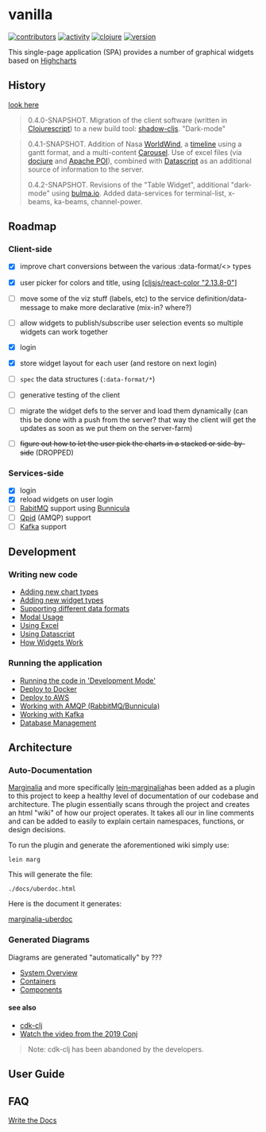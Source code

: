 # vanilla

[![contributors](https://img.shields.io/github/contributors/cawasser/vanilla)](https://github.com/cawasser/vanilla/graphs/contributors)
[![activity](https://img.shields.io/github/commit-activity/m/cawasser/vanilla)](https://github.com/cawasser/vanilla/pulse)
[![clojure](https://img.shields.io/badge/made%20with-Clojure-blue.svg?logo=clojure)](https://clojure.org/)
[![version](https://img.shields.io/github/v/tag/cawasser/vanilla)](https://github.com/cawasser/vanilla/tags)


This single-page application (SPA) provides a number of graphical widgets based on [Highcharts](https://highcharts.com)

## History

[look here](docs/history.md)

> 0.4.0-SNAPSHOT. Migration of the client software (written in [Clojurescript]()) to a new build tool: [shadow-cljs](). "Dark-mode"

> 0.4.1-SNAPSHOT. Addition of Nasa [WorldWind](https://github.com/worldwindearth/worldwind-react-globe), a [timeline](https://github.com/guiqui/react-timeline-gantt) using a gantt
> format, and a multi-content [Carousel](https://github.com/express-labs/pure-react-carousel). Use of excel files (via [docjure](https://github.com/mjul/docjure)
> and [Apache POI](http://poi.apache.org)), combined with [Datascript](https://github.com/tonsky/datascript) as an additional source of information to the server.
>
> 0.4.2-SNAPSHOT. Revisions of the "Table Widget", additional "dark-mode" using [bulma.io](https://jenil.github.io/bulmaswatch/). Added data-services
> for terminal-list, x-beams, ka-beams, channel-power.


## Roadmap

### Client-side

- [x] improve chart conversions between the various :data-format/\<\> types
- [x] user picker for colors and title, using [\[cljsjs/react-color "2.13.8-0"\]](http://casesandberg.github.io/react-color/)
- [ ] move some of the viz stuff (labels, etc) to the service definition/data-message to make more declarative (mix-in? where?)
- [ ] allow widgets to publish/subscribe user selection events so multiple widgets can work together
- [x] login
- [x] store widget layout for each user (and restore on next login)
- [ ] `spec` the data structures (`:data-format/*`)
- [ ] generative testing of the client
- [ ] migrate the widget defs to the server and load them dynamically (can this be done with a push from the server? that way the client will get the updates as soon as we put them on the server-farm)

- [ ] ~~figure out how to let the user pick the charts in a stacked or side-by-side~~ (DROPPED)


### Services-side
- [x] login
- [x] reload widgets on user login
- [ ] [RabitMQ](https://www.rabbitmq.com) support using [Bunnicula](https://github.com/nomnom-insights/nomnom.bunnicula)
- [ ] [Qpid](https://qpid.apache.org) (AMQP) support
- [ ] [Kafka](https://kafka.apache.org) support

## Development

### Writing new code

- [Adding new chart types](docs/adding-new-chart-types.md)
- [Adding new widget types](docs/adding-new-widget-types.md)
- [Supporting different data formats](docs/managing-data-formats.md)
- [Modal Usage](docs/modal_useage.md)
- [Using Excel](docs/excel-and-datascript.md)
- [Using Datascript](docs/excel-and-datascript.md)
- [How Widgets Work](docs/how-widgets-work.md)

### Running the application

- [Running the code in 'Development Mode'](docs/development-mode.md)
- [Deploy to Docker](docs/deploy-to-docker.md)
- [Deploy to AWS](docs/deploy-to-aws.md)
- [Working with AMQP (RabbitMQ/Bunnicula)]()
- [Working with Kafka]()
- [Database Management](docs/database_management.md)



## Architecture

### Auto-Documentation
[Marginalia](https://github.com/gdeer81/marginalia) and more specifically [lein-marginalia](https://github.com/gdeer81/lein-marginalia)has been added as a plugin to this project to keep a healthy level of documentation of our codebase and architecture. The plugin essentially scans through the project and creates an html "wiki" of how our project operates. It takes all our in line comments and can be added to easily to explain certain namespaces, functions, or design decisions.

To run the plugin and generate the aforementioned wiki simply use:

```
lein marg
```

This will generate the file:

```
./docs/uberdoc.html
```

Here is the document it generates:

[marginalia-uberdoc](/docs/uberdoc.html)


### Generated Diagrams

Diagrams are generated "automatically" by ???

- [System Overview](diagrams/basicSysContx.png)
- [Containers](diagrams/basicContainer.png)
- [Components](diagrams/basicComponent.png)




#### see also
- [cdk-clj](https://www.youtube.com/watch?v=TbDmupZyuXk)
- [Watch the video from the 2019 Conj](https://github.com/StediInc/cdk-clj)
> Note: cdk-clj has been abandoned by the developers.


## User Guide



## FAQ


[Write the Docs](https://www.writethedocs.org)
